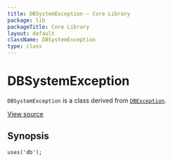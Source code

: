 ```yaml
---
title: DBSystemException — Core Library
package: lib
packageTitle: Core Library
layout: default
className: DBSystemException
type: class
---
```


# DBSystemException

<code>DBSystemException</code> is a class derived from <code><a href="DBException">DBException</a></code>.

<a href="http://github.com/nexgenta/eregansu/blob/master/lib/db.php">View source</a>

## Synopsis

<pre><code>uses('db');
</code></pre>
